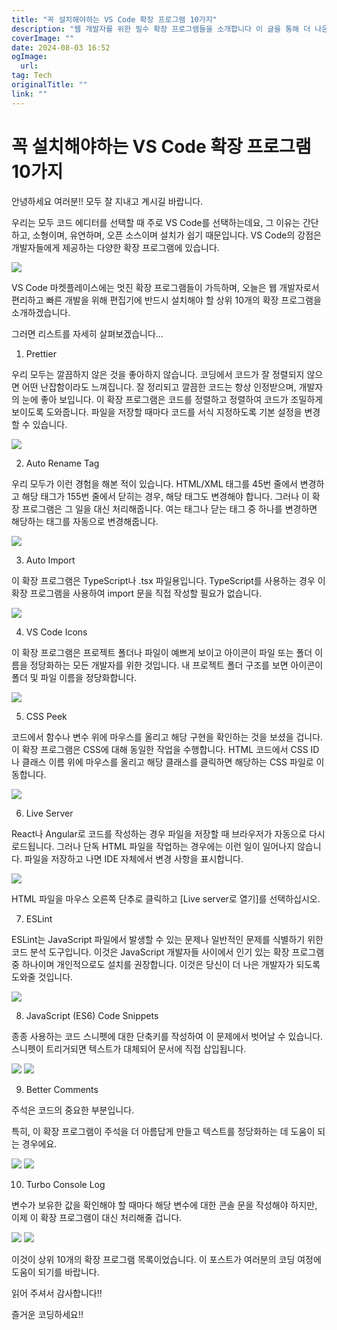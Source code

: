 ```yaml
---
title: "꼭 설치해야하는 VS Code 확장 프로그램 10가지"
description: "웹 개발자를 위한 필수 확장 프로그램들을 소개합니다 이 글을 통해 더 나은 개발 환경을 구축하세요"
coverImage: ""
date: 2024-08-03 16:52
ogImage: 
  url: 
tag: Tech
originalTitle: ""
link: ""
---
```




# 꼭 설치해야하는 VS Code 확장 프로그램 10가지


안녕하세요 여러분!! 모두 잘 지내고 계시길 바랍니다.

우리는 모두 코드 에디터를 선택할 때 주로 VS Code를 선택하는데요, 그 이유는 간단하고, 소형이며, 유연하며, 오픈 소스이며 설치가 쉽기 때문입니다. VS Code의 강점은 개발자들에게 제공하는 다양한 확장 프로그램에 있습니다.

<img src="./img/Top-10-VS-code-extensions-for-web-developers_0.png" />

VS Code 마켓플레이스에는 멋진 확장 프로그램들이 가득하며, 오늘은 웹 개발자로서 편리하고 빠른 개발을 위해 편집기에 반드시 설치해야 할 상위 10개의 확장 프로그램을 소개하겠습니다.

그러면 리스트를 자세히 살펴보겠습니다...

1. Prettier

우리 모두는 깔끔하지 않은 것을 좋아하지 않습니다. 코딩에서 코드가 잘 정렬되지 않으면 어떤 난잡함이라도 느껴집니다. 잘 정리되고 깔끔한 코드는 항상 인정받으며, 개발자의 눈에 좋아 보입니다. 이 확장 프로그램은 코드를 정렬하고 정렬하여 코드가 조밀하게 보이도록 도와줍니다. 파일을 저장할 때마다 코드를 서식 지정하도록 기본 설정을 변경할 수 있습니다.

<div class="content-ad"></div>

<img src="./img/Top-10-VS-code-extensions-for-web-developers_1.png" />

2. Auto Rename Tag

우리 모두가 이런 경험을 해본 적이 있습니다. HTML/XML 태그를 45번 줄에서 변경하고 해당 태그가 155번 줄에서 닫히는 경우, 해당 태그도 변경해야 합니다. 그러나 이 확장 프로그램은 그 일을 대신 처리해줍니다. 여는 태그나 닫는 태그 중 하나를 변경하면 해당하는 태그를 자동으로 변경해줍니다.

<img src="./img/Top-10-VS-code-extensions-for-web-developers_2.png" />

3. Auto Import

이 확장 프로그램은 TypeScript나 .tsx 파일용입니다. TypeScript를 사용하는 경우 이 확장 프로그램을 사용하여 import 문을 직접 작성할 필요가 없습니다.

<img src="./img/Top-10-VS-code-extensions-for-web-developers_3.png" />

<div class="content-ad"></div>

4. VS Code Icons

이 확장 프로그램은 프로젝트 폴더나 파일이 예쁘게 보이고 아이콘이 파일 또는 폴더 이름을 정당화하는 모든 개발자를 위한 것입니다. 내 프로젝트 폴더 구조를 보면 아이콘이 폴더 및 파일 이름을 정당화합니다.

<img src="./img/Top-10-VS-code-extensions-for-web-developers_4.png" />

5. CSS Peek

코드에서 함수나 변수 위에 마우스를 올리고 해당 구현을 확인하는 것을 보셨을 겁니다. 이 확장 프로그램은 CSS에 대해 동일한 작업을 수행합니다. HTML 코드에서 CSS ID나 클래스 이름 위에 마우스를 올리고 해당 클래스를 클릭하면 해당하는 CSS 파일로 이동합니다.

<img src="./img/Top-10-VS-code-extensions-for-web-developers_5.png" />

<div class="content-ad"></div>

6. Live Server

React나 Angular로 코드를 작성하는 경우 파일을 저장할 때 브라우저가 자동으로 다시로드됩니다. 그러나 단독 HTML 파일을 작업하는 경우에는 이런 일이 일어나지 않습니다. 파일을 저장하고 나면 IDE 자체에서 변경 사항을 표시합니다.

<img src="https://miro.medium.com/v2/resize:fit:1400/0*ljI8WOTkKiM5CkBU.gif" />

HTML 파일을 마우스 오른쪽 단추로 클릭하고 [Live server로 열기]를 선택하십시오.

7. ESLint

ESLint는 JavaScript 파일에서 발생할 수 있는 문제나 일반적인 문제를 식별하기 위한 코드 분석 도구입니다. 이것은 JavaScript 개발자들 사이에서 인기 있는 확장 프로그램 중 하나이며 개인적으로도 설치를 권장합니다. 이것은 당신이 더 나은 개발자가 되도록 도와줄 것입니다.

<img src="./img/Top-10-VS-code-extensions-for-web-developers_7.png" />

8. JavaScript (ES6) Code Snippets

종종 사용하는 코드 스니펫에 대한 단축키를 작성하여 이 문제에서 벗어날 수 있습니다. 스니펫이 트리거되면 텍스트가 대체되어 문서에 직접 삽입됩니다.

<img src="./img/Top-10-VS-code-extensions-for-web-developers_8.png" />

<img src="./img/Top-10-VS-code-extensions-for-web-developers_9.png" />

<div class="content-ad"></div>

9. Better Comments

주석은 코드의 중요한 부분입니다.

특히, 이 확장 프로그램이 주석을 더 아름답게 만들고 텍스트를 정당화하는 데 도움이 되는 경우에요.

<img src="./img/Top-10-VS-code-extensions-for-web-developers_10.png" />

<img src="./img/Top-10-VS-code-extensions-for-web-developers_11.png" />

10. Turbo Console Log

변수가 보유한 값을 확인해야 할 때마다 해당 변수에 대한 콘솔 문을 작성해야 하지만, 이제 이 확장 프로그램이 대신 처리해줄 겁니다.

<img src="./img/Top-10-VS-code-extensions-for-web-developers_12.png" />

<img src="./img/Top-10-VS-code-extensions-for-web-developers_13.png" />

이것이 상위 10개의 확장 프로그램 목록이었습니다. 이 포스트가 여러분의 코딩 여정에 도움이 되기를 바랍니다.

읽어 주셔서 감사합니다!!

즐거운 코딩하세요!!
